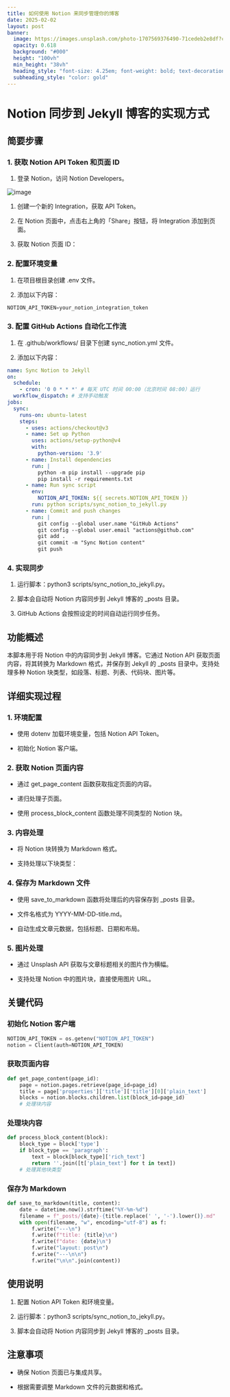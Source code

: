 ```yaml
---
title: 如何使用 Notion 来同步管理你的博客
date: 2025-02-02
layout: post
banner:
  image: https://images.unsplash.com/photo-1707569376490-71cedeb2e8df?crop=entropy&cs=tinysrgb&fit=max&fm=jpg&ixid=M3w2OTIwMzJ8MHwxfHJhbmRvbXx8fHx8fHx8fDE3Mzg0OTk1NDV8&ixlib=rb-4.0.3&q=80&w=1080
  opacity: 0.618
  background: "#000"
  height: "100vh"
  min_height: "38vh"
  heading_style: "font-size: 4.25em; font-weight: bold; text-decoration: underline"
  subheading_style: "color: gold"
---
```


# Notion 同步到 Jekyll 博客的实现方式

## 简要步骤

### 1. 获取 Notion API Token 和页面 ID

1. 登录 Notion，访问 Notion Developers。

![image](https://prod-files-secure.s3.us-west-2.amazonaws.com/a7a0cc5a-89b9-4cda-8686-1fba0ca52f40/d19c1afe-dea5-4312-9333-786b0ba83054/image.png?X-Amz-Algorithm=AWS4-HMAC-SHA256&X-Amz-Content-Sha256=UNSIGNED-PAYLOAD&X-Amz-Credential=ASIAZI2LB466ZA3DSB7X%2F20250202%2Fus-west-2%2Fs3%2Faws4_request&X-Amz-Date=20250202T123225Z&X-Amz-Expires=3600&X-Amz-Security-Token=IQoJb3JpZ2luX2VjEOT%2F%2F%2F%2F%2F%2F%2F%2F%2F%2FwEaCXVzLXdlc3QtMiJHMEUCIF3Yc7Wzs%2FqH195GT95G62nxXbsC0eMaYxaU7pF2p8x2AiEA5xTGnZfxoNz1TBcgtzYQYhqFXtv0%2Bck2WcuGZhEPExIqiAQI7f%2F%2F%2F%2F%2F%2F%2F%2F%2F%2FARAAGgw2Mzc0MjMxODM4MDUiDAoP2SiHdA3CxaphnCrcA6ghG2%2FUQIzyCDTTOoPvIfy3IeYttPsNHDxl9WJ8%2Bq6qYLZhqcN%2BpQVdieZSh%2BcCJgB7BwAILa4o3qk1FATYm9TZQ5L3kB9foqiIouLtO8YTs2JKvyU7Gnecfkx7CH3%2FInHM6mmbSpiOn%2BqQ%2BQXthC2VKkKk7mak3mmtM51wz8zQiXdbFJ8sWoOSjqegujUibLb1HBIWuL548lL6%2Bb6uUhMCb%2Bo9L%2FyiJ6WyFXkO3qPCJ1p5HGcXLBT4TJfTyDigi9oM1L%2B2JQd5V4fX%2FSgyiBp8yyj6CMdEOPSg8w6WPG2bgrUiO8EAtxCl1C4s6hbUFtrjRZvdn6lE%2FR%2FwkndVzZdqKjJajnz7BINBYmbF3v%2FZhebjLt7%2BYvi8BaRRV1kdOyf0o%2FcJOVKBDiF0RAdMrxjk4AW0cSD%2FgBtataQGZKcRnBqdQnJ4jtXR0RX42KPdeofjDUsetFwAAXFyl06KqlSycIuvM9oQSb5uXr6lBVT%2FCGYR8SZtK8Ot3kiWmke1Mquz4c59gJ4gR88fHFNcuZc3cabhtClaNG5B5oE821%2BZ993d2EwuF4vJPO3zt51t6LCGHW9xBihQr8wHxEeQ%2Boq%2Fb9SS7XGZQ4D%2BazhCOKRZyic2NPGYFLR%2BHNe%2FMKO9%2FbwGOqUBYVrUrC%2Bb5fS0YBhCzssrwV2DKkymSo9J88e5B%2BYnwvfA10byZy7fzZnpvzEjgBBm8JlXRbYPcdDc%2BBVajVrUeLRI%2BN%2Brf1QLz%2BB5uZBPrYPyR17sJaUp%2BRf58fDKaLiwZ0E33AZV11WXwiinITHeZe2MHPhuXP%2BM4Yzj2Sv%2FfVME933iljeRroMJPFdldc0Br0RwzJJNUAcj2tWdr9MsNMeK02a6&X-Amz-Signature=967f840635ef5c38052a0cbf77f9b0a9496dd204336a224f1c714ec7d5bbfcc7&X-Amz-SignedHeaders=host&x-id=GetObject)

1. 创建一个新的 Integration，获取 API Token。

1. 在 Notion 页面中，点击右上角的「Share」按钮，将 Integration 添加到页面。

1. 获取 Notion 页面 ID：


### 2. 配置环境变量

1. 在项目根目录创建 .env 文件。

1. 添加以下内容：

```javascript
NOTION_API_TOKEN=your_notion_integration_token
```

### 3. 配置 GitHub Actions 自动化工作流

1. 在 .github/workflows/ 目录下创建 sync_notion.yml 文件。

1. 添加以下内容：

```yaml
name: Sync Notion to Jekyll
on:
  schedule:
    - cron: '0 0 * * *' # 每天 UTC 时间 00:00（北京时间 08:00）运行
  workflow_dispatch: # 支持手动触发
jobs:
  sync:
    runs-on: ubuntu-latest
    steps:
      - uses: actions/checkout@v3
      - name: Set up Python
        uses: actions/setup-python@v4
        with:
          python-version: '3.9'
      - name: Install dependencies
        run: |
          python -m pip install --upgrade pip
          pip install -r requirements.txt
      - name: Run sync script
        env:
          NOTION_API_TOKEN: ${{ secrets.NOTION_API_TOKEN }}
        run: python scripts/sync_notion_to_jekyll.py
      - name: Commit and push changes
        run: |
          git config --global user.name "GitHub Actions"
          git config --global user.email "actions@github.com"
          git add .
          git commit -m "Sync Notion content"
          git push
```

### 4. 实现同步

1. 运行脚本：python3 scripts/sync_notion_to_jekyll.py。

1. 脚本会自动将 Notion 内容同步到 Jekyll 博客的 _posts 目录。

1. GitHub Actions 会按照设定的时间自动运行同步任务。

## 功能概述

本脚本用于将 Notion 中的内容同步到 Jekyll 博客。它通过 Notion API 获取页面内容，将其转换为 Markdown 格式，并保存到 Jekyll 的 _posts 目录中。支持处理多种 Notion 块类型，如段落、标题、列表、代码块、图片等。

## 详细实现过程

### 1. 环境配置

- 使用 dotenv 加载环境变量，包括 Notion API Token。

- 初始化 Notion 客户端。

### 2. 获取 Notion 页面内容

- 通过 get_page_content 函数获取指定页面的内容。

- 递归处理子页面。

- 使用 process_block_content 函数处理不同类型的 Notion 块。

### 3. 内容处理

- 将 Notion 块转换为 Markdown 格式。

- 支持处理以下块类型：


### 4. 保存为 Markdown 文件

- 使用 save_to_markdown 函数将处理后的内容保存到 _posts 目录。

- 文件名格式为 YYYY-MM-DD-title.md。

- 自动生成文章元数据，包括标题、日期和布局。

### 5. 图片处理

- 通过 Unsplash API 获取与文章标题相关的图片作为横幅。

- 支持处理 Notion 中的图片块，直接使用图片 URL。

## 关键代码

### 初始化 Notion 客户端

```python
NOTION_API_TOKEN = os.getenv("NOTION_API_TOKEN")
notion = Client(auth=NOTION_API_TOKEN)
```

### 获取页面内容

```python
def get_page_content(page_id):
    page = notion.pages.retrieve(page_id=page_id)
    title = page['properties']['title']['title'][0]['plain_text']
    blocks = notion.blocks.children.list(block_id=page_id)
    # 处理块内容
```

### 处理块内容

```python
def process_block_content(block):
    block_type = block['type']
    if block_type == 'paragraph':
        text = block[block_type]['rich_text']
        return ''.join([t['plain_text'] for t in text])
    # 处理其他块类型
```

### 保存为 Markdown

```python
def save_to_markdown(title, content):
    date = datetime.now().strftime("%Y-%m-%d")
    filename = f"_posts/{date}-{title.replace(' ', '-').lower()}.md"
    with open(filename, "w", encoding="utf-8") as f:
        f.write("---\n")
        f.write(f"title: {title}\n")
        f.write(f"date: {date}\n")
        f.write("layout: post\n")
        f.write("---\n\n")
        f.write("\n\n".join(content))
```

## 使用说明

1. 配置 Notion API Token 和环境变量。

1. 运行脚本：python3 scripts/sync_notion_to_jekyll.py。

1. 脚本会自动将 Notion 内容同步到 Jekyll 博客的 _posts 目录。

## 注意事项

- 确保 Notion 页面已与集成共享。

- 根据需要调整 Markdown 文件的元数据和格式。